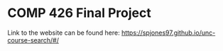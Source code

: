 # COMP 426 Final Project

Link to the website can be found here: https://spjones97.github.io/unc-course-search/#/
